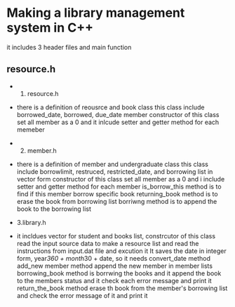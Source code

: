 # Making a library management system in C++

it includes 3 header files and main function

## resource.h

- 1. resource.h
- there is a definition of reousrce and book class
  this class include borrowed_date, borrowed, due_date member
  constructor of this class set all member as a 0
  and it inlcude setter and getter method for each memeber

- 2. member.h
- there is a definition of member and undergraduate class
  this class include borrowlimit, restruced, restricted_date, and borrowing list in vector form
  constructor of this class set all member as a 0
  and i include setter and getter method for each member
  is_borrow_this method is to find if this member borrow specific book
  returning_book method is to erase the book from borrowing list
  borriwng method is to append the book to the borrowing list

- 3.library.h
- it incldues vector for student and books list, constrcutor of this class read the input source data to make a resource list and read the instructions from input.dat file and excution it
  It saves the date in integer form, year*360 + month*30 + date, so it needs convert_date method
  add_new member method append the new member in member lists
  borrowing_book method is borrwing the books and it append the book to the members status and it check each error message and print it
  return_the_book method erase th book from the member's borrowing list and check the error message of it and print it
